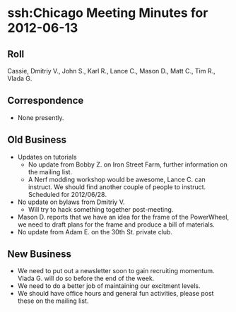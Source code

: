 # ssh:Chicago Meeting Minutes for 2012-06-13 #

## Roll ##
Cassie, Dmitriy V., John S., Karl R., Lance C., Mason D., Matt C., Tim R., Vlada G.

## Correspondence ##
 * None presently.

## Old Business ##
 * Updates on tutorials
   - No update from Bobby Z. on Iron Street Farm, further information on the mailing list.
   - A Nerf modding workshop would be awesome, Lance C. can instruct. We should
     find another couple of people to instruct. Scheduled for 2012/06/28.
 * No update on bylaws from Dmitriy V.
   - Will try to hack something together post-meeting.
 * Mason D. reports that we have an idea for the frame of the PowerWheel, we need 
   to draft plans for the frame and produce a bill of materials.
 * No update from Adam E. on the 30th St. private club.

## New Business ##
 * We need to put out a newsletter soon to gain recruiting momentum.
   Vlada G. will do so before the end of the week.
 * We need to do a better job of maintaining our excitment levels.
 * We should have office hours and general fun activities, please post these
   on the mailing list.
